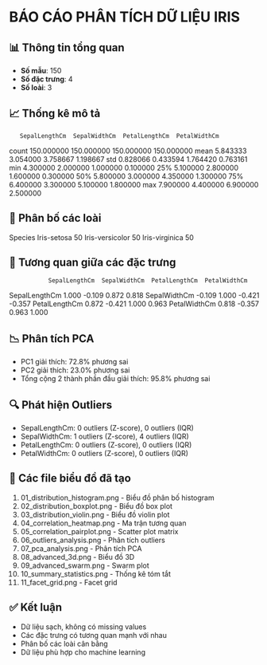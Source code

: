 
# BÁO CÁO PHÂN TÍCH DỮ LIỆU IRIS

## 📊 Thông tin tổng quan
- **Số mẫu**: 150
- **Số đặc trưng**: 4
- **Số loài**: 3

## 📈 Thống kê mô tả
       SepalLengthCm  SepalWidthCm  PetalLengthCm  PetalWidthCm
count     150.000000    150.000000     150.000000    150.000000
mean        5.843333      3.054000       3.758667      1.198667
std         0.828066      0.433594       1.764420      0.763161
min         4.300000      2.000000       1.000000      0.100000
25%         5.100000      2.800000       1.600000      0.300000
50%         5.800000      3.000000       4.350000      1.300000
75%         6.400000      3.300000       5.100000      1.800000
max         7.900000      4.400000       6.900000      2.500000

## 🌸 Phân bố các loài
Species
Iris-setosa        50
Iris-versicolor    50
Iris-virginica     50

## 🔗 Tương quan giữa các đặc trưng
               SepalLengthCm  SepalWidthCm  PetalLengthCm  PetalWidthCm
SepalLengthCm          1.000        -0.109          0.872         0.818
SepalWidthCm          -0.109         1.000         -0.421        -0.357
PetalLengthCm          0.872        -0.421          1.000         0.963
PetalWidthCm           0.818        -0.357          0.963         1.000

## 📉 Phân tích PCA
- PC1 giải thích: 72.8% phương sai
- PC2 giải thích: 23.0% phương sai
- Tổng cộng 2 thành phần đầu giải thích: 95.8% phương sai

## 🔍 Phát hiện Outliers
- SepalLengthCm: 0 outliers (Z-score), 0 outliers (IQR)
- SepalWidthCm: 1 outliers (Z-score), 4 outliers (IQR)
- PetalLengthCm: 0 outliers (Z-score), 0 outliers (IQR)
- PetalWidthCm: 0 outliers (Z-score), 0 outliers (IQR)

## 📁 Các file biểu đồ đã tạo
1. 01_distribution_histogram.png - Biểu đồ phân bố histogram
2. 02_distribution_boxplot.png - Biểu đồ box plot
3. 03_distribution_violin.png - Biểu đồ violin plot
4. 04_correlation_heatmap.png - Ma trận tương quan
5. 05_correlation_pairplot.png - Scatter plot matrix
6. 06_outliers_analysis.png - Phân tích outliers
7. 07_pca_analysis.png - Phân tích PCA
8. 08_advanced_3d.png - Biểu đồ 3D
9. 09_advanced_swarm.png - Swarm plot
10. 10_summary_statistics.png - Thống kê tóm tắt
11. 11_facet_grid.png - Facet grid

## ✅ Kết luận
- Dữ liệu sạch, không có missing values
- Các đặc trưng có tương quan mạnh với nhau
- Phân bố các loài cân bằng
- Dữ liệu phù hợp cho machine learning
